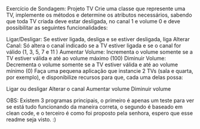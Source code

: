 Exercício de Sondagem: Projeto TV
Crie uma classe que represente uma TV,
implemente os métodos e determine os atributos necessários, sabendo que
toda TV
criada deve estar desligada, no canal 1 e
volume 0 e deve possibilitar as seguintes
funcionalidades:


Ligar/Desligar:
Se estiver ligada, desliga e se estiver desligada, liga
Alterar Canal:
Só altera o canal indicado se a TV estiver ligada e se o canal for válido (1,
3, 5, 7 e 11 )
Aumentar Volume: Incrementa o volume
somente se a TV estiver válida e até ao volume máximo (100)
Diminuir Volume:
Decrementa o volume somente se a TV estiver
válida e até ao volume mínimo (0)
Faça uma pequena aplicação que instancie
2 TVs (sala e quarta, por exemplo), e disponibilize recursos para que, cada uma
delas possa:


Ligar ou desligar
Alterar o canal
Aumentar volume
Diminuir volume


OBS: Existem 3 programas principais, o primeiro é apenas um teste para ver se está tudo funcionando da maneira correta,
o segundo é baseado em clean code, e o terceiro é como foi proposto pela senhora, espero
que esse readme seja visto. :)